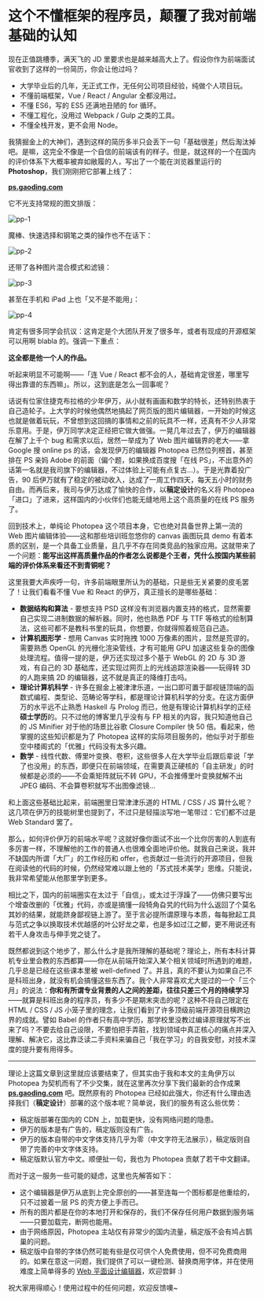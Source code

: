 # 这个不懂框架的程序员，颠覆了我对前端基础的认知

现在正值跳槽季，满天飞的 JD 里要求也是越来越高大上了。假设你作为前端面试官收到了这样的一份简历，你会让他过吗？

* 大学毕业后的几年，无正式工作，无任何公司项目经验，纯做个人项目玩。
* 不懂前端框架，Vue / React / Angular 全都没用过。
* 不懂 ES6，写的 ES5 还满地丑陋的 for 循环。
* 不懂工程化，没用过 Webpack / Gulp 之类的工具。
* 不懂全栈开发，更不会用 Node。

我猜掘金上的大神们，遇到这样的简历多半只会丢下一句「基础很差」然后淘汰掉吧。是嘛，这完全不像是一个自信的前端该有的样子。但是，就这样的一个在国内的评价体系下大概率被弃如敝履的人，写出了一个能在浏览器里运行的 **Photoshop**，我们刚刚把它部署上线了：

**[ps.gaoding.com](https://ps.gaoding.com)**

它不光支持常规的图文排版：

![pp-1](./photopea-1.png)

魔棒、快速选择和钢笔之类的操作也不在话下：

![pp-2](./photopea-2.jpg)

还带了各种图片混合模式和滤镜：

![pp-3](./photopea-3.png)

甚至在手机和 iPad 上也「又不是不能用」：

![pp-4](./photopea-4.jpg)

肯定有很多同学会抗议：这肯定是个大团队开发了很多年，或者有现成的开源框架可以用啊 blabla 的。强调一下重点：

**这全都是他一个人的作品。**

听起来明显不可能啊——「连 Vue / React 都不会的人，基础肯定很差，哪里写得出靠谱的东西嘛」。所以，这到底是怎么一回事呢？

话说有位家住捷克布拉格的少年伊万，从小就有画画和数学的特长，还特别热衷于自己造轮子。上大学的时候他偶然地搞起了网页版的图片编辑器，一开始的时候这也就是做着玩玩，不曾想到这回搞的事情和之前的玩具不一样，还真有不少人非常乐意用。于是，伊万同学决定正经把它做大做强。一晃几年过去了，伊万的编辑器在解了上千个 bug 和需求以后，居然一举成为了 Web 图片编辑界的老大——拿 Google 搜 online ps 的话，会发现伊万的编辑器 Photopea 已然位列榜首，甚至排在 PS 亲妈 Adobe 的前面（偏个题，如果换成百度搜「在线 PS」，不出意外的话第一名就是我司旗下的编辑器，不过体验上可能有点复古…）。于是光靠着投广告，90 后伊万就有了稳定的被动收入，达成了一周工作四天，每天五小时的财务自由。而再后来，我司与伊万达成了愉快的合作，以**稿定设计**的名义将 Photopea「进口」了进来，这样国内的小伙伴们也能无缝地用上这个高质量的在线 PS 服务了。

回到技术上，单纯论 Photopea 这个项目本身，它也绝对具备世界上第一流的 Web 图片编辑体验——这和那些培训班忽悠你的 canvas 画图玩具 demo 有着本质的区别，是一个具备工业质量，且几乎不存在同类竞品的独家应用。这就带来了一个问题：**能写出这样高质量作品的作者怎么说都是个王者，凭什么按国内某些前端的评价体系来看还不到青铜呢？**

这里我要大声疾呼一句，许多前端眼里所认为的基础，只是些无关紧要的皮毛罢了！让我们看看不懂 Vue 和 React 的伊万，真正擅长的是哪些基础：

* **数据结构和算法** - 要想支持 PSD 这样没有浏览器内置支持的格式，显然需要自己实现二进制数据的解析器。同时，他也熟悉 PDF 与 TTF 等格式的绘制算法，这些可都不是教科书里的玩具，你想要，你就得照着规范自己造。
* **计算机图形学** - 想用 Canvas 实时拖拽 1000 万像素的图片，显然是荒谬的。需要熟悉 OpenGL 的光栅化渲染管线，才有可能用 GPU 加速这些复杂的图像处理流程。值得一提的是，伊万还实现过多个基于 WebGL 的 2D 与 3D 游戏，有自己的 3D 基础库，还实现过网页上的光线追踪渲染器——玩得转 3D 的人跑来搞 2D 的编辑器，这不就是真正的降维打击吗。
* **理论计算机科学** - 许多在掘金上被津津乐道，一出口即可置于鄙视链顶端的函数式编程、类型论、范畴论等学科，都是理论计算机科学的分支。在这方面伊万的水平远不止熟悉 Haskell 与 Prolog 而已，他是有理论计算机科学的正经**硕士学历**的。只不过他的博客里几乎没有与 FP 相关的内容，我只知道他自己的 JS Minifier 对于他的场景比谷歌 Closure Compiler 快 50 倍。看起来，他掌握的这些知识都是为了 Photopea 这样的实际项目服务的，他似乎对于那些空中楼阁式的「优雅」代码没有太多兴趣。
* **数学** - 线性代数、傅里叶变换、卷积，这些很多人在大学毕业后跟后辈说「学了也没用」的东西，即便只在前端领域，在需要真正硬核的「自主研发」的时候都是必须的——不会乘矩阵就玩不转 GPU，不会推傅里叶变换就解不出 JPEG 编码、不会算卷积就写不出图像滤镜…

和上面这些基础比起来，前端圈里日常津津乐道的 HTML / CSS / JS 算什么呢？这几项在伊万的技能树里也提到了，不过只是轻描淡写地一笔带过：它们都不过是 Web Standard 罢了。

那么，如何评价伊万的前端水平呢？这就好像你面试不出一个比你厉害的人到底有多厉害一样，不理解他的工作的普通人也很难全面地评价他。就我自己来说，我并不缺国内所谓「大厂」的工作经历和 offer，也贡献过一些流行的开源项目，但我在阅读他的代码的时候，仍然经常难以跟上他的「苏式技术美学」思维。只能说，我非常希望能从他那里学到更多。

相比之下，国内的前端圈实在太过于「自信」，或太过于浮躁了——仿佛只要写出个增查改删的「优雅」代码，亦或是搞懂一段犄角旮旯的代码为什么返回了个莫名其妙的结果，就能跻身鄙视链上游了。至于言必提所谓原理与本质，每每掀起工具与范式之争以换取技术优越感的叶公好龙之辈，也是多如过江之鲫，更不用说还有若干人身攻击与伸手党之徒了。

既然都说到这个地步了，那么什么才是我所理解的基础呢？理论上，所有本科计算机专业里会教的东西都算——你在从前端开始深入某个相关领域时所遇到的难题，几乎总是已经在这些课本里被 well-defined 了。并且，真的不要认为如果自己不是科班出身，就没有机会搞懂这些东西了。我个人非常喜欢尤大提过的一个「三个月」的说法：**你和有所谓专业背景的人之间的差距，往往只差三个月的持续学习**——就算是科班出身的程序员，有多少不是期末突击的呢？这种不将自己限定在 HTML / CSS / JS 小笼子里的理念，让我们看到了许多顶级前端开源项目横跨边界的成就。譬如 Babel 的作者只有高中学历，那学校里没教过编译原理就写不出来了吗？不要去给自己设限，不要怕把手弄脏，找到领域中真正核心的痛点并深入理解、解决它，这比靠泛读二手资料来骗自己「我在学习」的自我安慰，对技术深度的提升要有用得多。

---

理论上这篇文章到这里就应该要结束了，但其实由于我和本文的主角伊万以 Photopea 为契机而有了不少交集，就在这里再次分享下我们最新的合作成果 **[ps.gaoding.com](https://ps.gaoding.com)** 吧。既然原有的 Photopea 已经如此强大，你还有什么理由选择我们（**稿定设计**）部署的这个版本呢？简单说，我们的服务有这么些优势：

* 稿定版部署在国内的 CDN 上，加载更快，没有网络问题的隐患。
* 伊万的版本是有广告的，稿定版则没有广告。
* 伊万的版本自带的中文字体支持几乎为零（中文字符无法展示），稿定版则自带了完善的中文字体支持。
* 稿定版默认官方中文。顺便扯一句，我也为 Photopea 贡献了若干中文翻译。

而对于这一服务一些可能的疑虑，这里也先解答如下：

* 这个编辑器是伊万从底到上完全原创的——甚至连每一个图标都是他重绘的，只不过披着一层 PS 的壳方便上手而已。
* 所有的图片都是在你的本地打开和保存的，我们不保存任何用户数据到服务端——只要加载完，断网也能用。
* 由于网络原因，Photopea 主站仅有非常少的国内流量，稿定版不会有鸠占鹊巢的问题。
* 稿定版中自带的字体仍然可能有些是仅可供个人免费使用，但不可免费商用的。如果在意这一问题，我们提供了可以一键检测、替换商用字体，并在使用难度上简单得多的 [Web 平面设计编辑器](https://www.gaoding.com/)，欢迎尝鲜 :)

祝大家用得顺心！使用过程中的任何问题，欢迎反馈噢~
